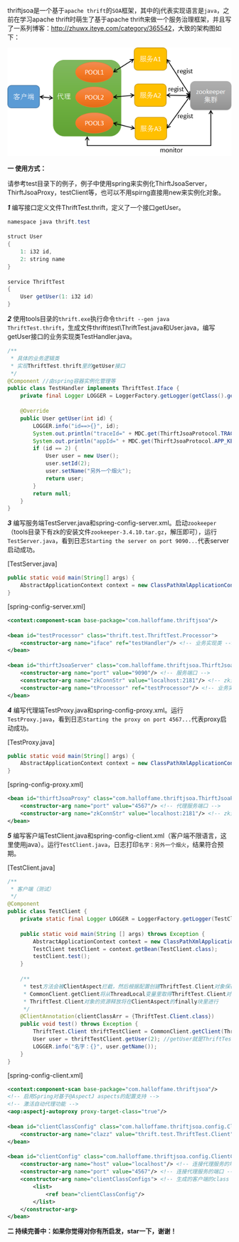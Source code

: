 thriftjsoa是一个基于`apache thrift`的`SOA`框架，其中的j代表实现语言是`java`，之前在学习apache thrift时萌生了基于apache thrift来做一个服务治理框架，并且写了一系列博客：<http://zhuwx.iteye.com/category/365542>，大致的架构图如下：

![image](https://github.com/halloffamezwx/thriftjsoa/raw/master/doc/framework.png)

<b>一 使用方式：</b>

请参考test目录下的例子，例子中使用spring来实例化ThirftJsoaServer，ThirftJsoaProxy，testClient等，也可以不用spirng直接用new来实例化对象。

<b><i>1</i></b> 编写接口定义文件ThriftTest.thrift，定义了一个接口getUser。

```java
namespace java thrift.test

struct User
{
    1: i32 id,
    2: string name
}

service ThriftTest
{
    User getUser(1: i32 id)
}
```

<b><i>2</i></b> 使用tools目录的`thrift.exe`执行命令`thrift --gen java ThriftTest.thrift`，生成文件thrift\test\ThriftTest.java和User.java，编写getUser接口的业务实现类TestHandler.java。

```java
/**
 * 具体的业务逻辑类
 * 实现ThriftTest.thrift里的getUser接口
 */
@Component //由spring容器实例化管理等
public class TestHandler implements ThriftTest.Iface {
	private final Logger LOGGER = LoggerFactory.getLogger(getClass().getName());
	
	@Override
	public User getUser(int id) {
		LOGGER.info("id==>{}", id);
		System.out.println("traceId=" + MDC.get(ThirftJsoaProtocol.TRACE_KEY));
		System.out.println("appId=" + MDC.get(ThirftJsoaProtocol.APP_KEY));
		if (id == 2) {
			User user = new User();
			user.setId(2);
			user.setName("另外一个烟火");
			return user;
		}
		return null;
	}
}
```

<b><i>3</i></b> 编写服务端TestServer.java和spring-config-server.xml。启动`zookeeper`（tools目录下有zk的安装文件`zookeeper-3.4.10.tar.gz`，解压即可），运行`TestServer.java`，看到日志`Starting the server on port 9090...`代表server启动成功。

[TestServer.java]
```java
public static void main(String[] args) {
    AbstractApplicationContext context = new ClassPathXmlApplicationContext("spring-config-server.xml");
}
```

[spring-config-server.xml]
```xml
<context:component-scan base-package="com.halloffame.thriftjsoa"/> 
    
<bean id="testProcessor" class="thrift.test.ThriftTest.Processor">
    <constructor-arg name="iface" ref="testHandler"/> <!-- 业务实现类 -->
</bean>

<bean id="thirftJsoaServer" class="com.halloffame.thriftjsoa.ThirftJsoaServer" init-method="run"> <!-- 实例化成功后运行ThirftJsoaServer的run方法 -->
    <constructor-arg name="port" value="9090"/> <!-- 服务端口 -->
    <constructor-arg name="zkConnStr" value="localhost:2181"/> <!-- zk连接串 -->
    <constructor-arg name="tProcessor" ref="testProcessor"/> <!-- 业务实现类的processor -->
</bean>
```

<b><i>4</i></b> 编写代理端TestProxy.java和spring-config-proxy.xml。运行`TestProxy.java`，看到日志`Starting the proxy on port 4567...`代表proxy启动成功。

[TestProxy.java]
```java
public static void main(String[] args) {
    AbstractApplicationContext context = new ClassPathXmlApplicationContext("spring-config-proxy.xml");
}
```

[spring-config-proxy.xml]
```xml
<bean id="thirftJsoaProxy" class="com.halloffame.thriftjsoa.ThirftJsoaProxy" init-method="run"> <!-- 实例化成功后运行ThirftJsoaProxy的run方法 -->
    <constructor-arg name="port" value="4567"/> <!-- 代理服务端口 -->
    <constructor-arg name="zkConnStr" value="localhost:2181"/> <!-- zk连接串 -->
</bean>
```

<b><i>5</i></b> 编写客户端TestClient.java和spring-config-client.xml（客户端不限语言，这里使用java）。运行`TestClient.java`，日志打印`名字：另外一个烟火`，结果符合预期。

[TestClient.java]
```java
/**
 * 客户端（测试）
 */
@Component
public class TestClient {
    private static final Logger LOGGER = LoggerFactory.getLogger(TestClient.class.getName());

    public static void main(String [] args) throws Exception {
        AbstractApplicationContext context = new ClassPathXmlApplicationContext("spring-config-client.xml");
        TestClient testClient = context.getBean(TestClient.class);
        testClient.test();
    }

    /**
     * test方法会被ClientAspect拦截，然后根据配置创建ThriftTest.Client对象保存在CommonClient的ThreadLocal变量里
     * CommonClient.getClient将从ThreadLocal变量里取得ThriftTest.Client对象
     * ThriftTest.Client对象的资源释放将在ClientAspect的finally块里进行
     */
    @ClientAnnotation(clientClassArr = {ThriftTest.Client.class})
    public void test() throws Exception {
        ThriftTest.Client thriftTestClient = CommonClient.getClient(ThriftTest.Client.class);
        User user = thriftTestClient.getUser(2); //getUser就是ThriftTest.thrift所定义的接口
        LOGGER.info("名字：{}", user.getName());
    }
}
```

[spring-config-client.xml]
```xml
<context:component-scan base-package="com.halloffame.thriftjsoa"/>
<!-- 启用Spring对基于@AspectJ aspects的配置支持 -->
<!-- 激活自动代理功能 -->
<aop:aspectj-autoproxy proxy-target-class="true"/>

<bean id="clientClassConfig" class="com.halloffame.thriftjsoa.config.ClientClassConfig">
    <constructor-arg name="clazz" value="thrift.test.ThriftTest.Client"/> <!-- 客户端class -->
</bean>

<bean id="clientConfig" class="com.halloffame.thriftjsoa.config.ClientConfig">
    <constructor-arg name="host" value="localhost"/> <!-- 连接代理服务的地址 -->
    <constructor-arg name="port" value="4567"/> <!-- 连接代理服务的端口 -->
    <constructor-arg name="clientClassConfigs"> <!-- 生成的客户端的class list -->
        <list>
            <ref bean="clientClassConfig"/>
        </list>
    </constructor-arg>
</bean>
```

<b>二 持续完善中：如果你觉得对你有所启发，star一下，谢谢！</b>